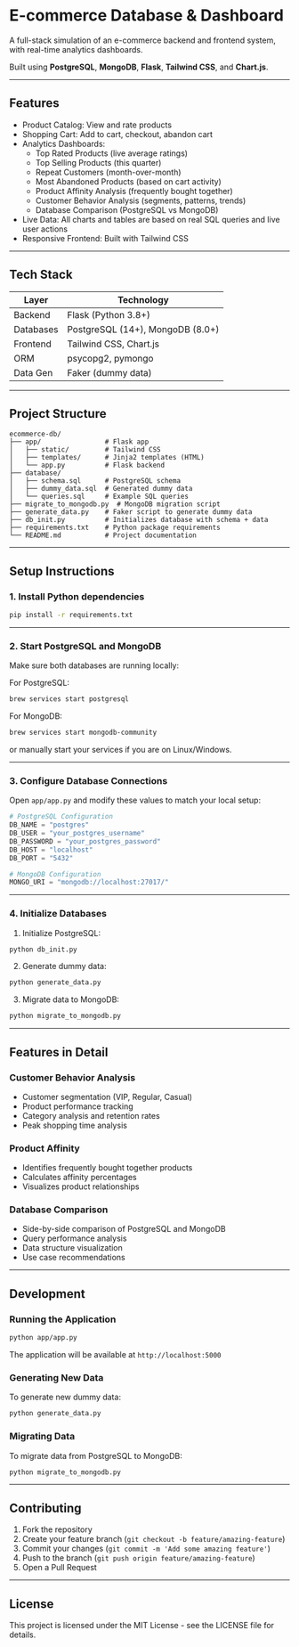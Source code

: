 # E-commerce Database & Dashboard

A full-stack simulation of an e-commerce backend and frontend system, with real-time analytics dashboards.

Built using **PostgreSQL**, **MongoDB**, **Flask**, **Tailwind CSS**, and **Chart.js**.

---

## Features

- Product Catalog: View and rate products
- Shopping Cart: Add to cart, checkout, abandon cart
- Analytics Dashboards:
  - Top Rated Products (live average ratings)
  - Top Selling Products (this quarter)
  - Repeat Customers (month-over-month)
  - Most Abandoned Products (based on cart activity)
  - Product Affinity Analysis (frequently bought together)
  - Customer Behavior Analysis (segments, patterns, trends)
  - Database Comparison (PostgreSQL vs MongoDB)
- Live Data: All charts and tables are based on real SQL queries and live user actions
- Responsive Frontend: Built with Tailwind CSS

---

## Tech Stack

| Layer     | Technology            |
|-----------|------------------------|
| Backend   | Flask (Python 3.8+)     |
| Databases | PostgreSQL (14+), MongoDB (8.0+) |
| Frontend  | Tailwind CSS, Chart.js  |
| ORM       | psycopg2, pymongo       |
| Data Gen  | Faker (dummy data)      |

---

## Project Structure

```
ecommerce-db/
├── app/                # Flask app
│   ├── static/         # Tailwind CSS
│   ├── templates/      # Jinja2 templates (HTML)
│   └── app.py          # Flask backend
├── database/
│   ├── schema.sql      # PostgreSQL schema
│   ├── dummy_data.sql  # Generated dummy data
│   └── queries.sql     # Example SQL queries
├── migrate_to_mongodb.py  # MongoDB migration script
├── generate_data.py    # Faker script to generate dummy data
├── db_init.py          # Initializes database with schema + data
├── requirements.txt    # Python package requirements
└── README.md           # Project documentation
```

---

## Setup Instructions

### 1. Install Python dependencies

```bash
pip install -r requirements.txt
```

---

### 2. Start PostgreSQL and MongoDB

Make sure both databases are running locally:

For PostgreSQL:
```bash
brew services start postgresql
```

For MongoDB:
```bash
brew services start mongodb-community
```

or manually start your services if you are on Linux/Windows.

---

### 3. Configure Database Connections

Open `app/app.py` and modify these values to match your local setup:

```python
# PostgreSQL Configuration
DB_NAME = "postgres"
DB_USER = "your_postgres_username"
DB_PASSWORD = "your_postgres_password"
DB_HOST = "localhost"
DB_PORT = "5432"

# MongoDB Configuration
MONGO_URI = "mongodb://localhost:27017/"
```

---

### 4. Initialize Databases

1. Initialize PostgreSQL:
```bash
python db_init.py
```

2. Generate dummy data:
```bash
python generate_data.py
```

3. Migrate data to MongoDB:
```bash
python migrate_to_mongodb.py
```

---

## Features in Detail

### Customer Behavior Analysis
- Customer segmentation (VIP, Regular, Casual)
- Product performance tracking
- Category analysis and retention rates
- Peak shopping time analysis

### Product Affinity
- Identifies frequently bought together products
- Calculates affinity percentages
- Visualizes product relationships

### Database Comparison
- Side-by-side comparison of PostgreSQL and MongoDB
- Query performance analysis
- Data structure visualization
- Use case recommendations

---

## Development

### Running the Application

```bash
python app/app.py
```

The application will be available at `http://localhost:5000`

### Generating New Data

To generate new dummy data:
```bash
python generate_data.py
```

### Migrating Data

To migrate data from PostgreSQL to MongoDB:
```bash
python migrate_to_mongodb.py
```

---

## Contributing

1. Fork the repository
2. Create your feature branch (`git checkout -b feature/amazing-feature`)
3. Commit your changes (`git commit -m 'Add some amazing feature'`)
4. Push to the branch (`git push origin feature/amazing-feature`)
5. Open a Pull Request

---

## License

This project is licensed under the MIT License - see the LICENSE file for details.

